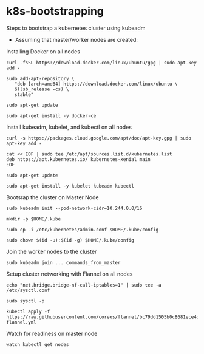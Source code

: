 # k8s-bootstrapping
Steps to bootstrap a kubernetes cluster using kubeadm

- Assuming that master/worker nodes are created:

Installing Docker on all nodes
```
curl -fsSL https://download.docker.com/linux/ubuntu/gpg | sudo apt-key add -

sudo add-apt-repository \
   "deb [arch=amd64] https://download.docker.com/linux/ubuntu \
   $(lsb_release -cs) \
   stable"

sudo apt-get update

sudo apt-get install -y docker-ce
```

Install kubeadm, kubelet, and kubectl on all nodes
```
curl -s https://packages.cloud.google.com/apt/doc/apt-key.gpg | sudo apt-key add -

cat << EOF | sudo tee /etc/apt/sources.list.d/kubernetes.list
deb https://apt.kubernetes.io/ kubernetes-xenial main
EOF

sudo apt-get update

sudo apt-get install -y kubelet kubeadm kubectl
```

Bootsrap the cluster on Master Node
```
sudo kubeadm init --pod-network-cidr=10.244.0.0/16

mkdir -p $HOME/.kube

sudo cp -i /etc/kubernetes/admin.conf $HOME/.kube/config

sudo chown $(id -u):$(id -g) $HOME/.kube/config
```

Join the worker nodes to the cluster
```
sudo kubeadm join ... commands_from_master
```

Setup cluster networking with Flannel on all nodes
```
echo "net.bridge.bridge-nf-call-iptables=1" | sudo tee -a /etc/sysctl.conf

sudo sysctl -p

kubectl apply -f https://raw.githubusercontent.com/coreos/flannel/bc79dd1505b0c8681ece4de4c0d86c5cd2643275/Documentation/kube-flannel.yml
```

Watch for readiness on master node
```
watch kubectl get nodes
```